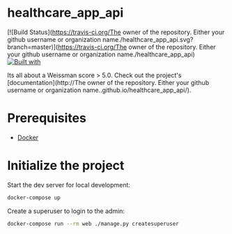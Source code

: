 # healthcare_app_api

[![Build Status](https://travis-ci.org/The owner of the repository. Either your github username or organization name./healthcare_app_api.svg?branch=master)](https://travis-ci.org/The owner of the repository. Either your github username or organization name./healthcare_app_api)
[![Built with](https://img.shields.io/badge/Built_with-Cookiecutter_Django_Rest-F7B633.svg)](https://github.com/agconti/cookiecutter-django-rest)

Its all about a Weissman score > 5.0. Check out the project's [documentation](http://The owner of the repository. Either your github username or organization name..github.io/healthcare_app_api/).

# Prerequisites

- [Docker](https://docs.docker.com/docker-for-mac/install/)

# Initialize the project

Start the dev server for local development:

```bash
docker-compose up
```

Create a superuser to login to the admin:

```bash
docker-compose run --rm web ./manage.py createsuperuser
```
